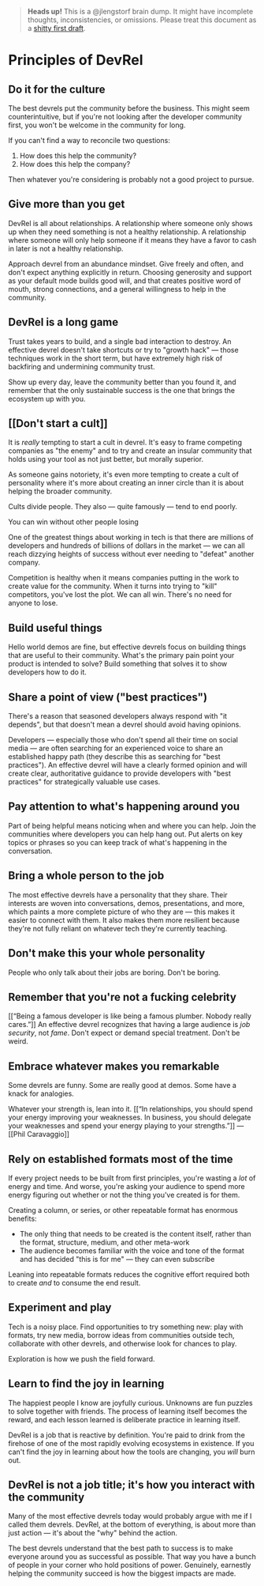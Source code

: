 > **Heads up!** This is a @jlengstorf brain dump. It might have incomplete thoughts, inconsistencies, or omissions. Please treat this document as a [shitty first draft](https://www.goodreads.com/quotes/288933-almost-all-good-writing-begins-with-terrible-first-efforts-you).

# Principles of DevRel

## Do it for the culture

The best devrels put the community before the business. This might seem counterintuitive, but if you're not looking after the developer community first, you won't be welcome in the community for long.

If you can't find a way to reconcile two questions:

1. How does this help the community?
2. How does this help the company?

Then whatever you're considering is probably not a good project to pursue.

## Give more than you get

DevRel is all about relationships. A relationship where someone only shows up when they need something is not a healthy relationship. A relationship where someone will only help someone if it means they have a favor to cash in later is not a healthy relationship.

Approach devrel from an abundance mindset. Give freely and often, and don't expect anything explicitly in return. Choosing generosity and support as your default mode builds good will, and that creates positive word of mouth, strong connections, and a general willingness to help in the community.

## DevRel is a long game

Trust takes years to build, and a single bad interaction to destroy. An effective devrel doesn't take shortcuts or try to "growth hack" — those techniques work in the short term, but have extremely high risk of backfiring and undermining community trust.

Show up every day, leave the community better than you found it, and remember that the only sustainable success is the one that brings the ecosystem up with you.

## [[Don't start a cult]]

It is _really_ tempting to start a cult in devrel. It's easy to frame competing companies as "the enemy" and to try and create an insular community that holds using your tool as not just better, but morally superior.

As someone gains notoriety, it's even more tempting to create a cult of personality where it's more about creating an inner circle than it is about helping the broader community.

Cults divide people. They also — quite famously — tend to end poorly. 

You can win without other people losing

One of the greatest things about working in tech is that there are millions of developers and hundreds of billions of dollars in the market — we can all reach dizzying heights of success without ever needing to "defeat" another company.

Competition is healthy when it means companies putting in the work to create value for the community. When it turns into trying to "kill" competitors, you've lost the plot. We can all win. There's no need for anyone to lose.

## Build useful things

Hello world demos are fine, but effective devrels focus on building things that are useful to their community. What's the primary pain point your product is intended to solve? Build something that solves it to show developers how to do it.

## Share a point of view ("best practices")

There's a reason that seasoned developers always respond with "it depends", but that doesn't mean a devrel should avoid having opinions.

Developers — especially those who don't spend all their time on social media — are often searching for an experienced voice to share an established happy path (they describe this as searching for "best practices"). An effective devrel will have a clearly formed opinion and will create clear, authoritative guidance to provide developers with "best practices" for strategically valuable use cases.

## Pay attention to what's happening around you

Part of being helpful means noticing when and where you can help. Join the communities where developers you can help hang out. Put alerts on key topics or phrases so you can keep track of what's happening in the conversation. 

## Bring a whole person to the job

The most effective devrels have a personality that they share. Their interests are woven into conversations, demos, presentations, and more, which paints a more complete picture of who they are — this makes it easier to connect with them. It also makes them more resilient because they're not fully reliant on whatever tech they're currently teaching.

## Don't make this your whole personality

People who only talk about their jobs are boring. Don't be boring.

## Remember that you're not a fucking celebrity

[[“Being a famous developer is like being a famous plumber. Nobody really cares.”]] An effective devrel recognizes that having a large audience is _job security_, not _fame_. Don't expect or demand special treatment. Don't be weird.

## Embrace whatever makes you remarkable

Some devrels are funny. Some are really good at demos. Some have a knack for analogies.

Whatever your strength is, lean into it. [[“In relationships, you should spend your energy improving your weaknesses. In business, you should delegate your weaknesses and spend your energy playing to your strengths.”]] —[[Phil Caravaggio]]

## Rely on established formats most of the time

If every project needs to be built from first principles, you're wasting a _lot_ of energy and time. And worse, you're asking your audience to spend more energy figuring out whether or not the thing you've created is for them.

Creating a column, or series, or other repeatable format has enormous benefits:

- The only thing that needs to be created is the content itself, rather than the format, structure, medium, and other meta-work
- The audience becomes familiar with the voice and tone of the format and has decided "this is for me" — they can even subscribe

Leaning into repeatable formats reduces the cognitive effort required both to create _and_ to consume the end result.

## Experiment and play

Tech is a noisy place. Find opportunities to try something new: play with formats, try new media, borrow ideas from communities outside tech, collaborate with other devrels, and otherwise look for chances to play.

Exploration is how we push the field forward.

## Learn to find the joy in learning

The happiest people I know are joyfully curious. Unknowns are fun puzzles to solve together with friends. The process of learning itself becomes the reward, and each lesson learned is deliberate practice in learning itself.

DevRel is a job that is reactive by definition. You're paid to drink from the firehose of one of the most rapidly evolving ecosystems in existence. If you can't find the joy in learning about how the tools are changing, you _will_ burn out.

## DevRel is not a job title; it's how you interact with the community

Many of the most effective devrels today would probably argue with me if I called them devrels. DevRel, at the bottom of everything, is about more than just action — it's about the "why" behind the action.

The best devrels understand that the best path to success is to make everyone around you as successful as possible. That way you have a bunch of people in your corner who hold positions of power. Genuinely, earnestly helping the community succeed is how the biggest impacts are made.
